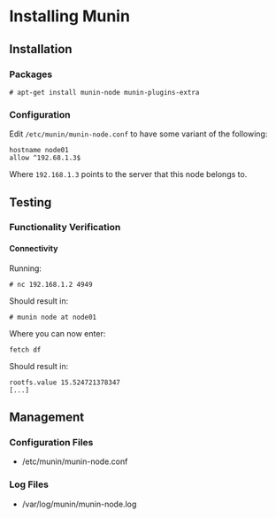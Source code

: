 # Installing Munin
## Installation
### Packages
    # apt-get install munin-node munin-plugins-extra

### Configuration
Edit `/etc/munin/munin-node.conf` to have some variant of the following:

    hostname node01
    allow ^192.68.1.3$

Where `192.168.1.3` points to the server that this node belongs to.

## Testing
### Functionality Verification
#### Connectivity

Running:

    # nc 192.168.1.2 4949

Should result in:

    # munin node at node01

Where you can now enter:

    fetch df

Should result in:

    rootfs.value 15.524721378347
    [...]

## Management
### Configuration Files
* /etc/munin/munin-node.conf

### Log Files
* /var/log/munin/munin-node.log